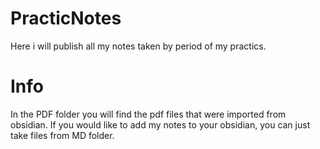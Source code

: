 # PracticNotes
Here i will publish all my notes taken by period of my practics.
# Info
In the PDF folder you will find the pdf files that were imported from obsidian.
If you would like to add my notes to your obsidian, you can just take files from MD folder.
